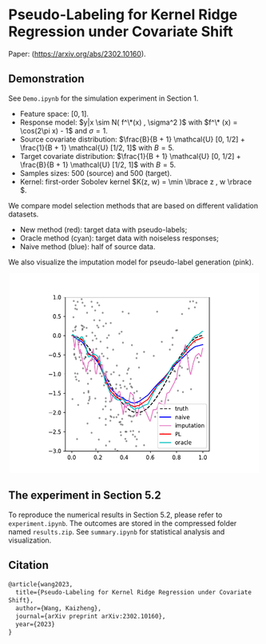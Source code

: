 # Pseudo-Labeling for Kernel Ridge Regression under Covariate Shift

Paper: (https://arxiv.org/abs/2302.10160).


## Demonstration

See `Demo.ipynb` for the simulation experiment in Section 1. 
- Feature space: $[0, 1]$.
- Response model: $y|x \sim N( f^\*(x) , \sigma^2 )$ with $f^\* (x) = \cos(2\pi x) - 1$ and $\sigma = 1$.
- Source covariate distribution: $\frac{B}{B + 1} \mathcal{U} [0, 1/2] + \frac{1}{B + 1} \mathcal{U} [1/2, 1]$ with $B = 5$.
- Target covariate distribution: $\frac{1}{B + 1} \mathcal{U} [0, 1/2] + \frac{B}{B + 1} \mathcal{U} [1/2, 1]$ with $B = 5$.
- Samples sizes: 500 (source) and 500 (target).
- Kernel: first-order Sobolev kernel $K(z, w) = \min \lbrace z , w \rbrace $.

We compare model selection methods that are based on different validation datasets.
- New method (red): target data with pseudo-labels;
- Oracle method (cyan): target data with noiseless responses;
- Naive method (blue): half of source data.
  
We also visualize the imputation model for pseudo-label generation (pink).

<p align="center">
    <img src="demo.pdf" alt="Demonstration" width="500" height="400" />
</p>


## The experiment in Section 5.2

To reproduce the numerical results in Section 5.2, please refer to `experiment.ipynb`. The outcomes are stored in the compressed folder named `results.zip`. See `summary.ipynb` for statistical analysis and visualization.


## Citation
```
@article{wang2023,
  title={Pseudo-Labeling for Kernel Ridge Regression under Covariate Shift},
  author={Wang, Kaizheng},
  journal={arXiv preprint arXiv:2302.10160},
  year={2023}
}
```

